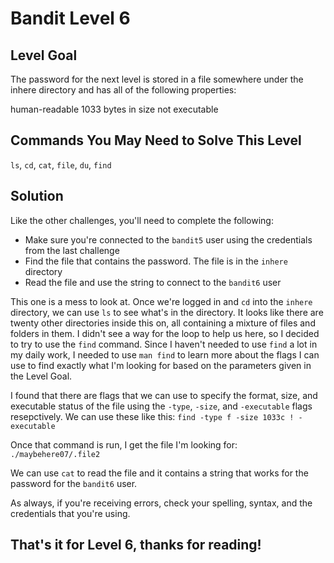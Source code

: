 # Bandit Level 6

## Level Goal

The password for the next level is stored in a file somewhere under
the inhere directory and has all of the following properties:

  human-readable
  1033 bytes in size
  not executable
  
## Commands You May Need to Solve This Level
  
`ls`, `cd`, `cat`, `file`, `du`, `find`

## Solution

Like the other challenges, you'll need to complete the following:

- Make sure you're connected to the `bandit5` user using the credentials from the last challenge
- Find the file that contains the password. The file is in the `inhere` directory
- Read the file and use the string to connect to the `bandit6` user

This one is a mess to look at. Once we're logged in and `cd` into the `inhere` directory, we can use `ls` to see what's in the directory.
It looks like there are twenty other directories inside this on, all containing a mixture of files and folders in them. I didn't see a way for the loop
to help us here, so I decided to try to use the `find` command. Since I haven't needed to use `find` a lot in my daily work, I needed to use `man find`
to learn more about the flags I can use to find exactly what I'm looking for based on the parameters given in the Level Goal.

I found that there are flags that we can use to specify the format, size, and executable status of the file using the `-type`, `-size`, and `-executable`
flags resepctively. 
We can use these like this:
`find -type f -size 1033c ! -executable`

Once that command is run, I get the file I'm looking for: `./maybehere07/.file2`

We can use `cat` to read the file and it contains a string that works for the password for the `bandit6` user.

As always, if you're receiving errors, check your spelling, syntax, and the credentials that you're using.

## That's it for Level 6, thanks for reading!
